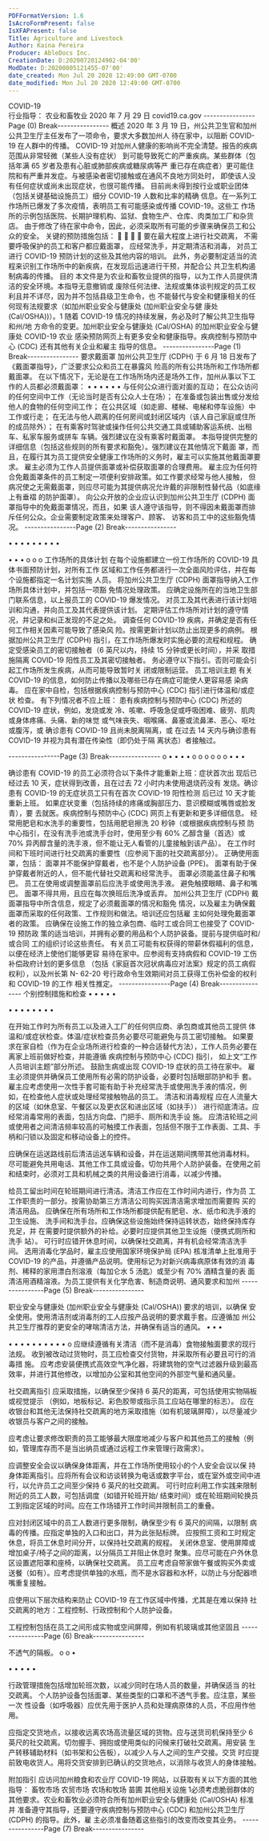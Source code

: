 ```yaml
---
PDFFormatVersion: 1.6
IsAcroFormPresent: false
IsXFAPresent: false
Title: Agriculture and Livestock
Author: Kaina Pereira
Producer: AbleDocs Inc.
CreationDate: D:20200720124902-04'00'
ModDate: D:20200805121455-07'00'
date_created: Mon Jul 20 2020 12:49:00 GMT-0700
date_modified: Mon Jul 20 2020 12:49:00 GMT-0700
---
```

COVID-19  
行业指导：
农业和畜牧业
2020 年 7 月 29 日 
covid19.ca.gov 
----------------Page (0) Break----------------
概述 
2020 年 3 月 19 日，州公共卫生官和加州公共卫生厅主任发布了一项命令，要求大多数加州人
待在家中，以阻断 COVID-19 在人群中的传播。 
COVID-19 对加州人健康的影响尚不完全清楚。报告的疾病范围从非常轻微（某些人没有症状）
到可能导致死亡的严重疾病。某些群体（包括年满 65 岁者及患有心脏或肺部疾病或糖尿病等严
重已存在病症者）更可能住院和有严重并发症。与被感染者密切接触或在通风不良地方同处时，
即使该人没有任何症状或尚未出现症状，也很可能传播。 
目前尚未得到按行业或职业团体（包括关键基础设施员工）细分 COVID-19 人数和比率的精确
信息。在一系列工作场所已爆发了多次疫情，表明员工有可能感染或传播 COVID-19。这些工
作场所的示例包括医院、长期护理机构、监狱、食物生产、仓库、肉类加工厂和杂货店。 
由于修改了待在家中命令，因此，必须采取所有可能的步骤来确保员工和公众的安全。 
关键的预防措施包括： 
 
 
 
 
要在最大程度上进行社交疏离， 
不需要呼吸保护的员工和客户都应戴面罩， 
应经常洗手，并定期清洁和消毒， 
对员工进行 COVID-19 预防计划的这些及其他内容的培训。 
此外，务必要制定适当的流程来识别工作场所中的新疾病，在发现后迅速进行干预，并配合公
共卫生机构遏制病毒的传播。 
目的 
本文件是为农业和畜牧业提供的指导，以为工作人员提供清洁的安全环境。本指导无意撤销或
废除任何法律、法规或集体谈判规定的员工权利且并不详尽，因为并不包括县级卫生命令，也
不能替代与安全和健康相关的任何现有法规要求（如加州职业安全与健康处 (加州职业安全与健
康处 (Cal/OSHA))）。1 随着 COVID-19 情况的持续发展，务必及时了解公共卫生指导和州/地
方命令的变更。加州职业安全与健康处 (Cal/OSHA) 的加州职业安全与健康处 COVID-19 农业
感染预防网页上有更多安全和健康指导。疾病控制与预防中心 (CDC) 还有其他有关企业和雇主
指导的信息。 
----------------Page (1) Break----------------
要求戴面罩
加州公共卫生厅 (CDPH) 于 6 月 18 日发布了《戴面罩指导》，广泛要求公众和员工在暴露风
险高的所有公共场所和工作场所都戴面罩。
在以下情况下，无论是在工作场所场内还是场外工作，加州从事以下工作的人员都必须戴面罩：
• 
• 
• 
• 
• 
• 
与任何公众进行面对面的互动；
在公众访问的任何空间中工作（无论当时是否有公众人士在场）；
在准备或包装出售或分发给他人的食物的任何空间工作；
在公共区域（如走廊、楼梯、电梯和停车设施）中工作或行走；
在无法与他人疏离的任何房间或封闭区域内（该人自己家庭或住所的成员除外）；
在有乘客时驾驶或操作任何公共交通工具或辅助客运系统、出租车、私家车服务或拼车
车辆。强烈建议在没有乘客时戴面罩。
本指导提供完整的详细信息（包括这些规则的所有要求和豁免）。强烈建议在其他情况下戴面
罩，而且，在履行其为员工提供安全健康工作场所的义务时，雇主可以实施其他戴面罩要求。
雇主必须为工作人员提供面罩或补偿获取面罩的合理费用。
雇主应为任何符合免戴面罩条件的员工制定一项便利安排政策。如工作要求经常与他人接触，
但病况使之无需戴面罩，则应尽可能为其提供病况允许戴的非限制性替代品（如底缘上有垂褶
的防护面罩）。
向公众开放的企业应认识到加州公共卫生厅 (CDPH) 面罩指导中的免戴面罩情况，而且，如果
该人遵守该指导，则不得因未戴面罩而排斥任何公众。企业需要制定政策来处理客户、顾客、
访客和员工中的这些豁免情况。
----------------Page (2) Break----------------
 
 
• 
• 
• 
• • • 
• • 
• 
 
• 
• 
• 
o 
o 
o 
工作场所的具体计划 
在每个设施都建立一份工作场所的 COVID-19 具体书面预防计划，对所有工作
区域和工作任务都进行一次全面风险评估，并在每个设施都指定一名计划实施
人员。 
将加州公共卫生厅 (CDPH) 面罩指导纳入工作场所具体计划中，并包括一项豁
免情况处理政策。 
应确定设施所在的当地卫生部门联系信息，以上报员工的 COVID-19 爆发情况。 
对员工及其代表进行该计划培训和沟通，并向员工及其代表提供该计划。 
定期评估工作场所对计划的遵守情况，并记录和纠正发现的不足之处。 
调查任何 COVID-19 疾病，并确定是否有任何工作相关因素可能导致了感染风
险。按需更新计划以防止出现更多的病例。 
根据加州公共卫生厅 (CDPH) 指引，在工作场所爆发时实施必要的流程和规程。 
确定受感染员工的密切接触者（6 英尺以内，持续 15 分钟或更长时间），并采
取措施隔离 COVID-19 阳性员工及其密切接触者。 
务必遵守以下指引。否则可能会引起工作场所发生疾病，从而可能导致暂时关
闭或限制运营。 
员工培训主题 
有关 COVID-19 的信息，如何防止传播以及哪些已存在病症可能使人更容易感
染病毒。 
应在家中自检，包括根据疾病控制与预防中心 (CDC) 指引进行体温和/或症状
检查。 
有下列情况者不应上班： 
患有疾病控制与预防中心 (CDC) 所述的 COVID-19 症状，例如，发烧或发
冷、咳嗽、呼吸急促或呼吸困难、疲劳、肌肉或身体疼痛、头痛、新的味觉
或气味丧失、咽喉痛、鼻塞或流鼻涕、恶心、呕吐或腹泻，或 
确诊患有 COVID-19 且尚未脱离隔离，或 
在过去 14 天内与确诊患有 COVID-19 并视为具有潜在传染性（即仍处于隔
离状态）者接触过。 
 
----------------Page (3) Break----------------
o 
• 
• 
• 
• 
o 
o o o 
o 
o 
• 
• 
• 
 
 
 
              
 
确诊患有 COVID-19 的员工必须符合以下条件才能重新上班：症状首次出
现后已经过去 10 天，症状得到改善，且在过去 72 小时内未使用退烧药没有
发烧。确诊患有 COVID-19 的无症状员工只有在首次 COVID-19 阳性检测
后已过 10 天才能重新上班。 
如果症状变重（包括持续的疼痛或胸部压力、意识模糊或嘴唇或脸发青），要
去就医。疾病控制与预防中心 (CDC) 网页上有更新和更多详细信息。 
经常用肥皂和水洗手的重要性，包括用肥皂擦洗 20 秒钟（或根据疾病控制与预
防中心指引，在没有洗手池或洗手台时，使用至少有 60% 乙醇含量（首选）或 
70% 异丙醇含量的洗手液，但不能让无人看管的儿童接触到该产品）。 
在工作时间和下班时间进行社交疏离的重要性（应参阅下面的社交疏离部分）。 
正确使用面罩，包括： 
面罩并不能保护穿戴者，也不是个人防护设备 (PPE)。 
面罩有助于保护穿戴者附近的人，但不能代替社交疏离和经常洗手。 
面罩必须能盖住鼻子和嘴巴。 
员工在使用或调整面罩前后应洗手或使用洗手液。 
避免触摸眼睛、鼻子和嘴巴。 
面罩不得共用，且应在每次换班后洗净或丢弃。 
加州公共卫生厅 (CDPH) 戴面罩指导中所含信息，规定了必须戴面罩的情况和豁免
情况，以及雇主为确保戴面罩而采取的任何政策、工作规则和做法。培训还应包括雇
主如何处理免戴面罩者的政策。 
应确保在设施工作的独立承包商、临时工或合同工也接受了 COVID-19 预防政
策的适当培训，并拥有必要的用品和个人防护装备。提前与提供临时和/或合同
工的组织讨论这些责任。 
有关员工可能有权获得的带薪休假福利的信息，以便在经济上使他们能够更容
易待在家中。应参阅有支持病假和 COVID-19 工伤补偿政府计划的更多信息
（包括《家庭首次冠状病毒应对法案》规定的员工病假权利），以及州长第 N-
62-20 号行政命令生效期间对员工获得工伤补偿金的权利和 COVID-19 的工作
相关性推定。 
----------------Page (4) Break----------------
个别控制措施和检查 
• 
• 
• 
• 
• 
 
• 
• 
• 
• 
• 
• 
• 
• 
 
在开始工作时为所有员工以及进入工厂的任何供应商、承包商或其他员工提供
体温和/或症状检查。体温/症状检查员务必要尽可能避免与员工密切接触。 
如果要求在家自检（作为在企业场所进行检查的一种合适替代方法），工作人员务必要在离家上班前做好检查，并能遵循
疾病控制与预防中心 (CDC) 指引，
如上文“工作人员培训主题”部分所述。 
鼓励生病或出现 COVID-19 症状的员工待在家中。 
雇主必须提供并确保员工使用所有必需的防护设备，必要时包括眼部防护和手
套。 
雇主应考虑使用一次性手套可能有助于补充经常洗手或使用洗手液的情况，例
如，在检查他人症状或处理经常接触物品的员工。 
清洁和消毒规程 
应在人流量大的区域（如休息室、午餐区以及更衣区和进出区域（如扶手））
进行彻底清洁。应经常消毒常用的表面，包括方向盘、门把手、厕所和洗手设
施。 
应清洁轮班之间或使用者之间清洁频率较高的可触摸工作表面，包括但不限于工作表面、工具、手柄和闩锁以及固定和移动设备上的控件。
 
应确保在运送路线前后清洁运送车辆和设备，并在运送期间携带其他消毒材料。 
尽可能避免共用电话、其他工作工具或设备。切勿共用个人防护装备。在使用之前和结束时，必须对工具和机械之类的共用设备进行消毒，以减少传播。
 
给员工留出时间在轮班期间进行清洁。清洁工作应在工作时间内进行，作为员
工工作职责的一部分。按需协助第三方清洁公司购买因清洁需求增加而需要购
买的清洁用品。 
应确保在所有场所和工作场所都提供配有肥皂、水、纸巾和洗手液的卫生设施、
洗手间和洗手台。应确保这些设施始终保持运转状态，始终保持库存充足，并
在需要时提供额外的补给。必要时应提供其他卫生设施（便携式厕所和洗手
站）。 
可行时应错开休息时间，以确保社交疏离，并有机会经常清洁洗手间。 
选用消毒化学品时，雇主应使用国家环境保护局 (EPA) 核准清单上批准用于 
COVID-19 的产品，并遵循产品说明。使用标记为对新兴病毒病原体有效的消
毒剂、稀释的家用漂白剂溶液（每加仑水 5 汤匙）或至少有 70% 酒精含量的表
面清洁用酒精溶液。为员工提供有关化学危害、制造商说明、通风要求和加州
----------------Page (5) Break----------------
 
职业安全与健康处 (加州职业安全与健康处 (Cal/OSHA)) 要求的培训，以确保
安全使用。使用清洁剂或消毒剂的工人应按产品说明的要求戴手套。应遵循加
州公共卫生厅推荐的更安全的哮喘清洁方法，并确保有适当的通风。 
• 
• 
• 
 
• • 
• 
• 
• 
• 
• 
• 
• 
• 
o 
应继续遵循有关清洁（而不是消毒）食物接触面要求的现行法规。 
收到被改动过货物时，员工应检查交付货物，并采取所有必要且可行的消毒措
施。 
应考虑安装便携式高效空气净化器，将建筑物的空气过滤器升级到最高效率，并进行其他修改，以增加办公室和其他空间的外部空气量和通风量。
 
社交疏离指引 
应采取措施，以确保至少保持 6 英尺的距离，可包括使用实物隔板或视觉提示
（例如，地板标记、彩色胶带或指示员工应站在哪里的标志）。 
应在收银台和其他无法保持社交疏离的地方采取措施（如有机玻璃屏障），以尽量减少收银员与客户之间的接触。
 
应考虑让要求修改职责的员工能够最大限度地减少与客户和其他员工的接触（例如，管理库存而不是当出纳员或通过远程工作来管理行政需求）。
 
应调整安全会议以确保身体距离，并在工作场所使用较小的个人安全会议以保
持身体距离指引。应将所有会议和访谈转换为电话或数字平台，或在室外或空间中进行，以允许员工之间至少保持
 6 英尺的社交疏离。 
可行时应利用工作实践来限制附近的员工人数，可包括调度（如错开轮班开始/
结束时间）或在轮班期间轮换员工到指定区域的时间。应在工作场错开工作时间并限制员工的重叠。
 
应对封闭区域中的员工人数进行更多限制，确保至少有 6 英尺的间隔，以限制
病毒的传播。应指定单独的入口和出口，并为此张贴标牌。 
应按照工资和工时规定休息，将员工休息时间分开，以保持社交疏离的规程。 
关闭休息室、使用屏障或增加桌子/椅子之间的距离，以分隔员工并阻止休息时
聚集。应尽可能在户外休息区设置遮阳罩和座椅，以确保社交疏离。 
员工应考虑自带家做午餐或购买外卖或送餐（如有）。应考虑提供单独的水瓶，而不是水容器和水杯，以防止与分配器喷嘴重复接触。
 
应使用以下层次结构来防止 COVID-19 在工作区域中传播，尤其是在难以保持
社交疏离的地方：工程控制、行政控制和个人防护设备。 
 
工程控制包括在员工之间形成实物或空间屏障，例如有机玻璃或其他坚固且
----------------Page (6) Break----------------
 
不透气的隔板。 
o 
o 
• 
 
• 
• 
• • 
• 
 
 
 
   
   
 
行政管理措施包括增加轮班次数，以减少同时在场人员的数量，并确保适当
的社交疏离。 
个人防护设备包括面罩、某些类型的口罩和不透气手套。应注意，某些一次
性设备（如呼吸器）应优先用于医护人员和处理病原体的人员，不应用作他用。
 
应指定交货地点，以接收远离农场高流量区域的货物。应与送货司机保持至少 6 
英尺的社交疏离。切勿握手、拥抱或使用类似的问候来打破社交疏离。用安装
生产转移辅助材料（如书架和公告板），以减少人与人之间的生产交接。交货
时应提前致电收货人。用将交货安排到已确认的交货地点，以消除与收货人的身体接触。
 
附加指引 
应访问加州粮食和农业厅 COVID-19 网站，以获取有关以下方面的其他指导： 
畜牧市场 
农贸市场 
农场和牧场 
苗圃 
其他相关设施 
1必须考虑脆弱群体的其他要求。农业和畜牧业必须符合所有加州职业安全与健康处 (Cal/OSHA) 标准并
准备遵守其指导，还要遵守疾病控制与预防中心 (CDC) 和加州公共卫生厅 (CDPH) 的指导。此外，雇
主必须准备随着这些指引的改变而改变其业务。 
----------------Page (7) Break----------------
